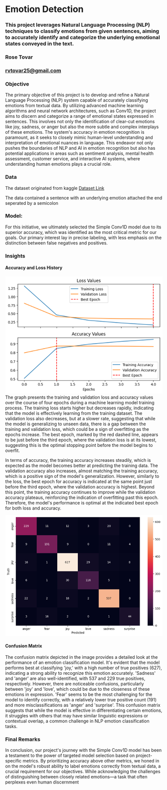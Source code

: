 # Emotion Detection
### This project leverages Natural Language Processing (NLP) techniques to classify emotions from given sentences, aiming to accurately identify and categorize the underlying emotional states conveyed in the text.
### Rose Tovar
### [rvtovar25@gmail.com](mailto:rvtovar25@gmail.com)

### Objective
The primary objective of this project is to develop and refine a Natural Language Processing (NLP) system capable of accurately classifying emotions from textual data. By utilizing advanced machine learning algorithms and neural network architectures, such as Conv1D, the project aims to discern and categorize a range of emotional states expressed in sentences. This involves not only the identification of clear-cut emotions like joy, sadness, or anger but also the more subtle and complex interplays of these emotions. The system's accuracy in emotion recognition is paramount, as it seeks to closely mimic human-level understanding and interpretation of emotional nuances in language. This endeavor not only pushes the boundaries of NLP and AI in emotion recognition but also has potential applications in areas such as sentiment analysis, mental health assessment, customer service, and interactive AI systems, where understanding human emotions plays a crucial role.
### Data
The dataset originated from kaggle
[Dataset Link](https://www.kaggle.com/datasets/praveengovi/emotions-dataset-for-nlp)

The data contained a sentence with an underlying emotion attached the end seperated by a semicolon

### Model:
For this initiative, we ultimately selected the Simple Conv1D model due to its superior accuracy, which was identified as the most critical metric for our goals. Our primary interest lay in precise labeling, with less emphasis on the distinction between false negatives and positives.
### Insights
#### Accuracy and Loss History
![History Image](history.png)
The graph presents the training and validation loss and accuracy values over the course of four epochs during a machine learning model training process. The training loss starts higher but decreases rapidly, indicating that the model is effectively learning from the training dataset. The validation loss also decreases, but at a slower rate, suggesting that while the model is generalizing to unseen data, there is a gap between the training and validation loss, which could be a sign of overfitting as the epochs increase. The best epoch, marked by the red dashed line, appears to be just before the third epoch, where the validation loss is at its lowest, suggesting this is the optimal stopping point before the model begins to overfit.

In terms of accuracy, the training accuracy increases steadily, which is expected as the model becomes better at predicting the training data. The validation accuracy also increases, almost matching the training accuracy, which is a positive sign of the model's generalization. However, similarly to the loss, the best epoch for accuracy is indicated at the same point just before the third epoch, where the validation accuracy is highest. Beyond this point, the training accuracy continues to improve while the validation accuracy plateaus, reinforcing the indication of overfitting past this epoch. Therefore, the model's performance is optimal at the indicated best epoch for both loss and accuracy.

![Heatmap](heatmap.png)
#### Confusion Matrix
The confusion matrix depicted in the image provides a detailed look at the performance of an emotion classification model. It's evident that the model performs best at classifying 'joy,' with a high number of true positives (627), indicating a strong ability to recognize this emotion accurately. 'Sadness' and 'anger' are also well-identified, with 537 and 229 true positives, respectively. However, there are noticeable confusions, particularly between 'joy' and 'love', which could be due to the closeness of these emotions in expression. 'Fear' seems to be the most challenging for the model to identify correctly, with a relatively lower true positive count (191) and more misclassifications as 'anger' and 'surprise'. This confusion matrix suggests that while the model is effective in differentiating certain emotions, it struggles with others that may have similar linguistic expressions or contextual overlap, a common challenge in NLP emotion classification tasks.
### Final Remarks
In conclusion, our project's journey with the Simple Conv1D model has been a testament to the power of targeted model selection based on project-specific metrics. By prioritizing accuracy above other metrics, we honed in on the model's robust ability to label emotions correctly from textual data, a crucial requirement for our objectives. While acknowledging the challenges of distinguishing between closely related emotions—a task that often perplexes even human discernment




